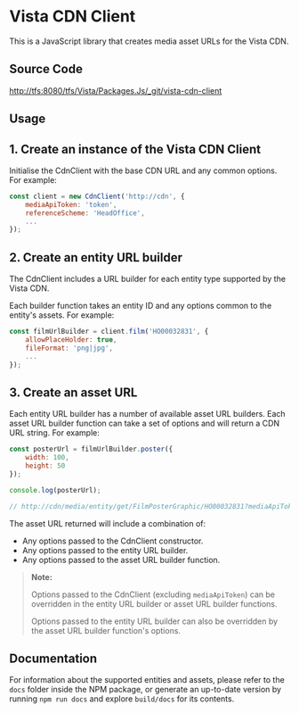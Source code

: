 # Vista CDN Client

This is a JavaScript library that creates media asset URLs for the Vista CDN.

## Source Code

<http://tfs:8080/tfs/Vista/Packages.Js/_git/vista-cdn-client>

## Usage

## 1. Create an instance of the Vista CDN Client

Initialise the CdnClient with the base CDN URL and any common options. For example:

```js
const client = new CdnClient('http://cdn', {
    mediaApiToken: 'token',
    referenceScheme: 'HeadOffice',
    ...
});
```

## 2. Create an entity URL builder

The CdnClient includes a URL builder for each entity type supported by the Vista CDN.

Each builder function takes an entity ID and any options common to the entity's assets. For example:

```js
const filmUrlBuilder = client.film('HO00032831', {
    allowPlaceHolder: true,
    fileFormat: 'png|jpg',
    ...
});
```

## 3. Create an asset URL

Each entity URL builder has a number of available asset URL builders. Each asset URL builder function can take a set of options and will return a CDN URL string. For example:

```js
const posterUrl = filmUrlBuilder.poster({
    width: 100,
    height: 50
});

console.log(posterUrl);

// http://cdn/media/entity/get/FilmPosterGraphic/HO00032831?mediaApiToken=token&referenceScheme=HeadOffice&allowPlaceHolder=true&fileFormat=png|jpg&width=100&height=50
```

The asset URL returned will include a combination of:
- Any options passed to the CdnClient constructor.
- Any options passed to the entity URL builder.
- Any options passed to the asset URL builder function.

> **Note:**
>
> Options passed to the CdnClient (excluding `mediaApiToken`) can be overridden in the entity URL builder or asset URL builder functions.
>
> Options passed to the entity URL builder can also be overridden by the asset URL builder function's options.

## Documentation

For information about the supported entities and assets, please refer to the `docs` folder inside the NPM package, or generate an up-to-date version by running `npm run docs` and explore `build/docs` for its contents.
